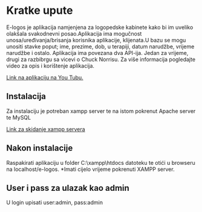 # Kratke upute

E-logos je aplikacija namjenjena za logopedske kabinete kako bi im uveliko olakšala svakodnevni posao.Aplikacija ima mogučnost unosa/uređivanja/brisanja korisnika aplikacije, klijenata.U bazu se mogu unositi stavke poput; ime, prezime, dob, u terapiji, datum narudžbe, vrijeme narudžbe i ostalo. Aplikacija ima povezana dva API-ija. Jedan za vrijeme, drugi za razbibrgu sa vicevi o Chuck Norrisu. Za više informacija pogledajte video za opis i korištenje aplikacija.

[Link na aplikaciju na You Tubu.](https://www.youtube.com/watch?v=DM7H6DWrjEQ) 

## Instalacija

Za instalaciju je potreban xampp server te na istom pokrenut Apache server te MySQL


[Link za skidanje xampp servera](https://www.apachefriends.org/index.html)


## Nakon instalacije 


Raspakirati aplikaciju u folder C:\xampp\htdocs datoteku te otići u browseru na localhost/e-logos.
*Imati cijelo vrijeme pokrenuti XAMPP server.


## User i pass za ulazak kao admin
U login upisati user:admin, pass:admin 
